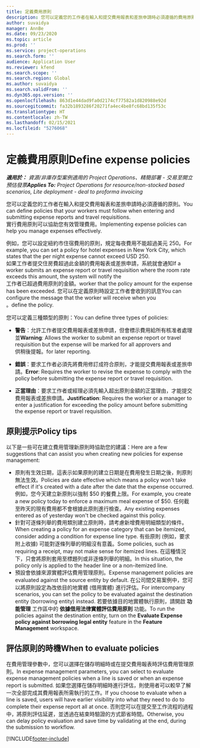```yaml
---
title: 定義費用原則
description: 您可以定義您的工作者在輸入和提交費用報表和差旅申請時必須遵循的費用原則。
author: suvaidya
manager: AnnBe
ms.date: 09/23/2020
ms.topic: article
ms.prod: ''
ms.service: project-operations
ms.search.form: ''
audience: Application User
ms.reviewer: kfend
ms.search.scope: ''
ms.search.region: Global
ms.author: suvaidya
ms.search.validFrom: ''
ms.dyn365.ops.version: ''
ms.openlocfilehash: 863d1e44dad9fa0d2174cf77582a1d820988e92d
ms.sourcegitcommit: fa32b1893286f20271fa4ec4be8fc68bd135f53c
ms.translationtype: HT
ms.contentlocale: zh-TW
ms.lasthandoff: 02/15/2021
ms.locfileid: "5276068"
---
```

# <a name="define-expense-policies"></a><span data-ttu-id="1f173-103">定義費用原則</span><span class="sxs-lookup"><span data-stu-id="1f173-103">Define expense policies</span></span>

<span data-ttu-id="1f173-104">_**適用於：** 資源/非庫存型案例適用的 Project Operations、精簡部署 - 交易至開立預估發票_</span><span class="sxs-lookup"><span data-stu-id="1f173-104">_**Applies To:** Project Operations for resource/non-stocked based scenarios, Lite deployment - deal to proforma invoicing_</span></span>

<span data-ttu-id="1f173-105">您可以定義您的工作者在輸入和提交費用報表和差旅申請時必須遵循的原則。</span><span class="sxs-lookup"><span data-stu-id="1f173-105">You can define policies that your workers must follow when entering and submitting expense reports and travel requisitions.</span></span>         
<span data-ttu-id="1f173-106">實行費用原則可以協助您有效管理費用。</span><span class="sxs-lookup"><span data-stu-id="1f173-106">Implementing expense policies can help you manage expenses effectively.</span></span>         

<span data-ttu-id="1f173-107">例如，您可以設定紐約市住宿費用的原則，規定每夜費用不能超過美元 250。</span><span class="sxs-lookup"><span data-stu-id="1f173-107">For example, you can set a policy for hotel expenses in New York City, which states that the per night expense cannot exceed USD 250.</span></span>       
<span data-ttu-id="1f173-108">如果工作者提交住房費超過此金額的費用報表或差旅申請，系統就會通知</span><span class="sxs-lookup"><span data-stu-id="1f173-108">If a worker submits an expense report or travel requisition where the room rate exceeds this amount, the system will notify the</span></span>         
<span data-ttu-id="1f173-109">工作者已超過費用原則的金額。</span><span class="sxs-lookup"><span data-stu-id="1f173-109">worker that the policy amount for the expense has been exceeded.</span></span> <span data-ttu-id="1f173-110">您可以在定義原則時設定工作者會收到的訊息</span><span class="sxs-lookup"><span data-stu-id="1f173-110">You can configure the message that the worker will receive when you</span></span>        
<span data-ttu-id="1f173-111">。</span><span class="sxs-lookup"><span data-stu-id="1f173-111">define the policy.</span></span>      
        
<span data-ttu-id="1f173-112">您可以定義三種類型的原則：</span><span class="sxs-lookup"><span data-stu-id="1f173-112">You can define three types of policies:</span></span>         
        
- <span data-ttu-id="1f173-113">**警告**：允許工作者提交費用報表或差旅申請，但會標示費用給所有核准者處理並</span><span class="sxs-lookup"><span data-stu-id="1f173-113">**Warning**: Allows the worker to submit an expense report or travel requisition but the expense will be marked for all approvers and</span></span>         
  <span data-ttu-id="1f173-114">供稍後提報。</span><span class="sxs-lookup"><span data-stu-id="1f173-114">for later reporting.</span></span>        

- <span data-ttu-id="1f173-115">**錯誤**：要求工作者必須先將費用修訂成符合原則，才能提交費用報表或差旅申請。</span><span class="sxs-lookup"><span data-stu-id="1f173-115">**Error**: Requires the worker to revise the expense to comply with the policy before submitting the expense report or travel requisition.</span></span>        
 
 - <span data-ttu-id="1f173-116">**正當理由**：要求工作者或經理必須先輸入超出原則金額的正當理由，才能提交費用報表或差旅申請。</span><span class="sxs-lookup"><span data-stu-id="1f173-116">**Justification**: Requires the worker or a manager to enter a justification for exceeding the policy amount before submitting the expense report or travel requisition.</span></span>        

## <a name="policy-tips"></a><span data-ttu-id="1f173-117">原則提示</span><span class="sxs-lookup"><span data-stu-id="1f173-117">Policy tips</span></span>
<span data-ttu-id="1f173-118">以下是一些可在建立費用管理新原則時協助您的建議：</span><span class="sxs-lookup"><span data-stu-id="1f173-118">Here are a few suggestions that can assist you when creating new policies for expense management:</span></span> 

- <span data-ttu-id="1f173-119">原則有生效日期，這表示如果原則的建立日期是在費用發生日期之後，則原則無法生效。</span><span class="sxs-lookup"><span data-stu-id="1f173-119">Policies are date effective which means a policy won't take effect if it's created with a date after the date that the expense occurred.</span></span> <span data-ttu-id="1f173-120">例如，您今天建立新原則以強制 $50 的餐費上限。</span><span class="sxs-lookup"><span data-stu-id="1f173-120">For example, you create a new policy today to enforce a maximum meal expense of $50.</span></span> <span data-ttu-id="1f173-121">任何截至昨天的現有費用都不會根據此原則進行檢查。</span><span class="sxs-lookup"><span data-stu-id="1f173-121">Any existing expenses entered as of yesterday won't be checked against this policy.</span></span>
- <span data-ttu-id="1f173-122">針對可逐條列舉的費用類別建立原則時，請考慮新增費用明細類型的條件。</span><span class="sxs-lookup"><span data-stu-id="1f173-122">When creating a policy for an expense category that can be itemized, consider adding a condition for expense line type.</span></span> <span data-ttu-id="1f173-123">有些原則 (例如，要求附上收據) 可能對逐條列舉的明細沒有意義。</span><span class="sxs-lookup"><span data-stu-id="1f173-123">Some policies, such as requiring a receipt, may not make sense for itemized lines.</span></span> <span data-ttu-id="1f173-124">在這種情況下，只會將原則套用至標題列或非逐條列舉的明細。</span><span class="sxs-lookup"><span data-stu-id="1f173-124">In this situation, the policy only is applied to the header line or a non-itemized line.</span></span> 
- <span data-ttu-id="1f173-125">預設會依據來源實體評估費用管理原則。</span><span class="sxs-lookup"><span data-stu-id="1f173-125">Expense management policies are evaluated against the source entity by default.</span></span> <span data-ttu-id="1f173-126">在公司間交易案例中，您可以將原則設定為改依目的地實體 (借用實體) 進行評估。</span><span class="sxs-lookup"><span data-stu-id="1f173-126">For intercompany scenarios, you can set the policy to be evaluated against the destination entity (borrowing entity) instead.</span></span> <span data-ttu-id="1f173-127">若要依據目的地實體執行原則，請開啟 **功能管理** 工作區中的 **依據借用法律實體評估費用原則** 功能。</span><span class="sxs-lookup"><span data-stu-id="1f173-127">To run the policies against the destination entity, turn on the **Evaluate Expense policy against borrowing legal entity** feature in the **Feature Management** workspace.</span></span>

## <a name="when-to-evaluate-policies"></a><span data-ttu-id="1f173-128">評估原則的時機</span><span class="sxs-lookup"><span data-stu-id="1f173-128">When to evaluate policies</span></span>

<span data-ttu-id="1f173-129">在費用管理參數中，您可以選擇在儲存明細時或在提交費用報表時評估費用管理原則。</span><span class="sxs-lookup"><span data-stu-id="1f173-129">In expense management parameters, you can select to evaluate expense management policies when a line is saved or when an expense report is submitted.</span></span> <span data-ttu-id="1f173-130">如果您選擇在儲存明細時進行評估，則使用者可以較早了解一次全部完成其費用報表所需執行的工作。</span><span class="sxs-lookup"><span data-stu-id="1f173-130">If you choose to evaluate when a line is saved, users will have earlier visibility into what they need to do to complete their expense report all at once.</span></span> <span data-ttu-id="1f173-131">否則您可以在提交至工作流程的過程中，將原則評估延遲，並透過在結束時驗證的方式節省時間。</span><span class="sxs-lookup"><span data-stu-id="1f173-131">Otherwise, you can delay policy evaluation and save time by validating at the end, during the submission to workflow.</span></span>


[!INCLUDE[footer-include](../includes/footer-banner.md)]
